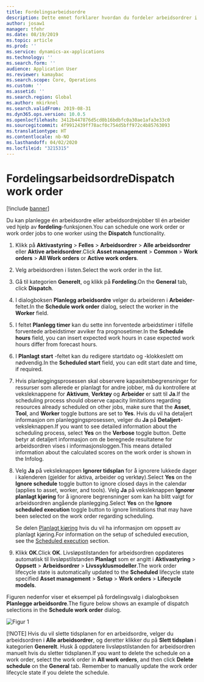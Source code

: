 ```yaml
---
title: Fordelingsarbeidsordre
description: Dette emnet forklarer hvordan du fordeler arbeidsordrer i Aktivastyring.
author: josaw1
manager: tfehr
ms.date: 08/19/2019
ms.topic: article
ms.prod: ''
ms.service: dynamics-ax-applications
ms.technology: ''
ms.search.form: ''
audience: Application User
ms.reviewer: kamaybac
ms.search.scope: Core, Operations
ms.custom: ''
ms.assetid: ''
ms.search.region: Global
ms.author: mkirknel
ms.search.validFrom: 2019-08-31
ms.dyn365.ops.version: 10.0.5
ms.openlocfilehash: 3412b447876d5cd0b16bdbfc0a30ae1afa3e33c0
ms.sourcegitcommit: 4f9912439ff78acf0c754d5bff972c4b85763093
ms.translationtype: HT
ms.contentlocale: nb-NO
ms.lasthandoff: 04/02/2020
ms.locfileid: "3215315"
---
```

# <a name="dispatch-work-order"></a><span data-ttu-id="856ba-103">Fordelingsarbeidsordre</span><span class="sxs-lookup"><span data-stu-id="856ba-103">Dispatch work order</span></span>

[!include [banner](../../includes/banner.md)]

 

<span data-ttu-id="856ba-104">Du kan planlegge én arbeidsordre eller arbeidsordrejobber til én arbeider ved hjelp av **fordeling**-funksjonen.</span><span class="sxs-lookup"><span data-stu-id="856ba-104">You can schedule one work order or work order jobs to one worker using the **Dispatch** functionality.</span></span>

1. <span data-ttu-id="856ba-105">Klikk på **Aktivastyring** > **Felles** > **Arbeidsordrer** > **Alle arbeidsordrer** eller **Aktive arbeidsordrer**.</span><span class="sxs-lookup"><span data-stu-id="856ba-105">Click **Asset management** > **Common** > **Work orders** > **All Work orders** or **Active work orders**.</span></span>

2. <span data-ttu-id="856ba-106">Velg arbeidsordren i listen.</span><span class="sxs-lookup"><span data-stu-id="856ba-106">Select the work order in the list.</span></span>

3. <span data-ttu-id="856ba-107">Gå til kategorien **Generelt**, og klikk på **Fordeling**.</span><span class="sxs-lookup"><span data-stu-id="856ba-107">On the **General** tab, click **Dispatch**.</span></span>

4. <span data-ttu-id="856ba-108">I dialogboksen **Planlegg arbeidsordre** velger du arbeideren i **Arbeider**-feltet.</span><span class="sxs-lookup"><span data-stu-id="856ba-108">In the **Schedule work order** dialog, select the worker in the **Worker** field.</span></span>

5. <span data-ttu-id="856ba-109">I feltet **Planlegg timer** kan du sette inn forventede arbeidstimer i tilfelle forventede arbeidstimer avviker fra prognosetimer.</span><span class="sxs-lookup"><span data-stu-id="856ba-109">In the **Schedule hours** field, you can insert expected work hours in case expected work hours differ from forecast hours.</span></span>

6. <span data-ttu-id="856ba-110">I **Planlagt start** -feltet kan du redigere startdato og -klokkeslett om nødvendig.</span><span class="sxs-lookup"><span data-stu-id="856ba-110">In the **Scheduled start** field, you can edit start date and time, if required.</span></span>

7. <span data-ttu-id="856ba-111">Hvis planleggingsprosessen skal observere kapasitetsbegrensninger for ressurser som allerede er planlagt for andre jobber, må du kontrollere at veksleknappene for **Aktivum**, **Verktøy** og **Arbeider** er satt til **Ja**.</span><span class="sxs-lookup"><span data-stu-id="856ba-111">If the scheduling process should observe capacity limitations regarding resources already scheduled on other jobs, make sure that the **Asset**, **Tool**, and **Worker** toggle buttons are set to **Yes**.</span></span> <span data-ttu-id="856ba-112">Hvis du vil ha detaljert informasjon om planleggingsprosessen, velger du **Ja** på **Detaljert**-veksleknappen.</span><span class="sxs-lookup"><span data-stu-id="856ba-112">If you want to see detailed information about the scheduling process, select **Yes** on the **Verbose** toggle button.</span></span> <span data-ttu-id="856ba-113">Dette betyr at detaljert informasjon om de beregnede resultatene for arbeidsordren vises i informasjonsloggen.</span><span class="sxs-lookup"><span data-stu-id="856ba-113">This means detailed information about the calculated scores on the work order is shown in the Infolog.</span></span>

8. <span data-ttu-id="856ba-114">Velg **Ja** på veksleknappen **Ignorer tidsplan** for å ignorere lukkede dager i kalenderen (gjelder for aktiva, arbeider og verktøy).</span><span class="sxs-lookup"><span data-stu-id="856ba-114">Select **Yes** on the **Ignore schedule** toggle button to ignore closed days in the calendar (applies to asset, worker, and tools).</span></span> <span data-ttu-id="856ba-115">Velg **Ja** på veksleknappen **Ignorer planlagt kjøring** for å ignorere begrensninger som kan ha blitt valgt for arbeidsordren angående planlegging.</span><span class="sxs-lookup"><span data-stu-id="856ba-115">Select **Yes** on the **Ignore scheduled execution** toggle button to ignore limitations that may have been selected on the work order regarding scheduling.</span></span> 

    <span data-ttu-id="856ba-116">Se delen [Planlagt kjøring](../setup-for-work-orders/scheduled-execution.md) hvis du vil ha informasjon om oppsett av planlagt kjøring.</span><span class="sxs-lookup"><span data-stu-id="856ba-116">For information on the setup of scheduled execution, see the [Scheduled execution](../setup-for-work-orders/scheduled-execution.md) section.</span></span>

9. <span data-ttu-id="856ba-117">Klikk **OK**.</span><span class="sxs-lookup"><span data-stu-id="856ba-117">Click **OK**.</span></span> <span data-ttu-id="856ba-118">Livsløpstilstanden for arbeidsordren oppdateres automatisk til livsløpstilstanden **Planlagt** som er angitt i **Aktivastyring** > **Oppsett** > **Arbeidsordrer** > **Livssyklusmodeller**.</span><span class="sxs-lookup"><span data-stu-id="856ba-118">The work order lifecycle state is automatically updated to the **Scheduled** lifecycle state specified **Asset management** > **Setup** > **Work orders** > **Lifecycle models**.</span></span>

<span data-ttu-id="856ba-119">Figuren nedenfor viser et eksempel på fordelingsvalg i dialogboksen **Planlegge arbeidsordre**.</span><span class="sxs-lookup"><span data-stu-id="856ba-119">The figure below shows an example of dispatch selections in the **Schedule work order** dialog.</span></span>

![Figur 1](media/04-work-order-scheduling.png)

[!NOTE]
<span data-ttu-id="856ba-121">Hvis du vil slette tidsplanen for en arbeidsordre, velger du arbeidsordren i **Alle arbeidsordrer**, og deretter klikker du på **Slett tidsplan** i kategorien **Generelt**. Husk å oppdatere livsløpstilstanden for arbeidsordren manuelt hvis du sletter tidsplanen.</span><span class="sxs-lookup"><span data-stu-id="856ba-121">If you want to delete the schedule on a work order, select the work order in **All work orders**, and then click **Delete schedule** on the **General** tab. Remember to manually update the work order lifecycle state if you delete the schedule.</span></span>

